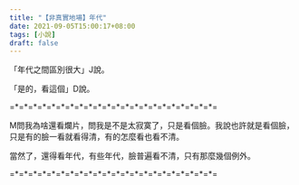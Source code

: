 ```yaml
---
title: "【非真實地場】年代"
date: 2021-09-05T15:00:17+08:00
tags: [小說]
draft: false
---
```


「年代之間區別很大」J說。

「是的，看這個」D說。

=\*=\*=\*=\*=\*=\*=\*=\*=\*=\*=\*=\*=\*=\*=\*=\*=\*=\*=\*=\*=\*=\*=

M問我為啥還看爛片，問我是不是太寂寞了，只是看個臉。我說也許就是看個臉，只是有的臉一看就看得清，有的怎麼看也看不清。

當然了，還得看年代，有些年代，臉普遍看不清，只有那麼幾個例外。

=\*=\*=\*=\*=\*=\*=\*=\*=\*=\*=\*=\*=\*=\*=\*=\*=\*=\*=\*=\*=\*=\*=